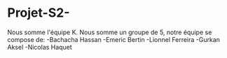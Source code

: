 # Projet-S2-
Nous somme l'équipe K.
Nous somme un groupe de 5, notre équipe se compose de: 
-Bachacha Hassan
-Emeric Bertin
-Lionnel Ferreira
-Gurkan Aksel 
-Nicolas Haquet
